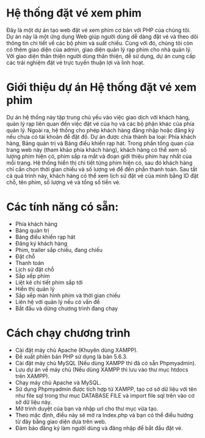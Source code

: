 # Hệ thống đặt vé xem phim

Đây là một dự án tạo web đặt vé xem phim cơ bản với PHP của chúng tôi. Dự án này là một ứng dụng Web giúp người dùng dễ dàng đặt vé và theo dõi thông tin chi tiết về các bộ phim và suất chiếu. Cùng với đó, chúng tôi còn có thêm giao diện của admin, giao diện quản lý rạp phim cho nhà quản lý. Với giao diện thân thiện người dùng thân thiện, dễ sử dụng, dự án cung cấp các trải nghiệm đặt vé trực tuyến thuận lợi và linh hoạt.

# Giới thiệu dự án Hệ thống đặt vé xem phim
Dự án hệ thống này tập trung chủ yếu vào việc giao dịch với khách hàng, quản lý rạp liên quan đến việc đặt vé của họ và các bộ phận khác của phía quản lý. Ngoài ra, hệ thống cho phép khách hàng đăng nhập hoặc đăng ký nếu chưa có tài khoản để đặt đồ. Dự án được chia thành ba loại: Phía khách hàng, Bảng quản trị và Bảng điều khiển rạp hát. Trong phần tổng quan của trang web này (tham khảo phía khách hàng), khách hàng có thể xem số lượng phim hiện có, phim sắp ra mắt và đoạn giới thiệu phim hay nhất của mỗi trang. Hệ thống hiển thị chi tiết từng phim hiện có, sau đó khách hàng chỉ cần chọn thời gian chiếu và số lượng vé để đến phần thanh toán. Sau tất cả quá trình này, khách hàng có thể xem lịch sử đặt vé của mình bằng ID đặt chỗ, tên phim, số lượng vé và tổng số tiền vé.

# Các tính năng có sẵn:
- Phía khách hàng
- Bảng quản trị
- Bảng điều khiển rạp hát
- Đăng ký khách hàng
- Phim, trailer sắp chiếu, đang chiếu
- Đặt chỗ
- Thanh toán
- Lịch sử đặt chỗ
- Sắp xếp phim
- Liệt kê chi tiết phim sắp tới
- Hiển thị quản lý
- Sắp xếp màn hình phim và thời gian chiếu
- Liên hệ với quản lý nếu có vấn đề
- Bắt đầu và dừng chương trình đang chạy

# Cách chạy chương trình
- Cài đặt máy chủ Apache (Khuyên dùng XAMPP).
- Đề xuất phiên bản PHP sử dụng là bản 5.6.3.
- Cài đặt máy chủ MySQL (Nếu dùng XAMPP thì đã có sẵn Phpmyadmin).
- Lưu dự án về máy chủ (Nếu dùng XAMPP thì lưu vào thư mục htdocs trên XAMPP).
- Chạy máy chủ Apache và MySQL.
- Sử dụng Phpmyadmin được tích hợp từ XAMPP, tạo cơ sở dữ liệu với tên như file sql trong thư mục DATABASE FILE và import file sql trên vào cơ sở dữ liệu này.
- Mở trình duyệt của bạn và nhập url cho thư mục vừa tạo.
- Theo mặc định, điều này sẽ mở ra Index.php và bạn có thể điều hướng từ đây bằng giao diện dựa trên web.
- Đảm bảo đăng ký làm người dùng và đăng nhập để bắt đầu đặt vé.
